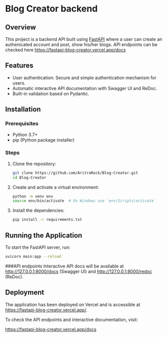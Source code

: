 # Blog Creator backend

## Overview
This project is a backend API built using [FastAPI](https://fastapi.tiangolo.com/) where a user can create an authenicated account and post, show his/her blogs. API endpoints can be checked here https://fastapi-blog-creator.vercel.app/docs
## Features
- User authentication: Secure and simple authentication mechanism for users.
- Automatic interactive API documentation with Swagger UI and ReDoc.
- Built-in validation based on Pydantic.

## Installation

### Prerequisites
- Python 3.7+
- pip (Python package installer)

### Steps
1. Clone the repository:
    ```sh
    git clone https://github.com/AritraRock/Blog-Creator.git
    cd Blog-Creator
    ```

2. Create and activate a virtual environment:
    ```sh
    python -m venv env
    source env/bin/activate  # On Windows use `env\Scripts\activate`
    ```

3. Install the dependencies:
    ```sh
    pip install -r requirements.txt
    ```

## Running the Application
To start the FastAPI server, run:
```sh
uvicorn main:app --reload
```
###API endpoints
Interactive API docs will be available at http://127.0.0.1:8000/docs (Swagger UI) and http://127.0.0.1:8000/redoc (ReDoc).

## Deployment

The application has been deployed on Vercel and is accessible at https://fastapi-blog-creator.vercel.app/.

To check the API endpoints and interactive documentation, visit:

https://fastapi-blog-creator.vercel.app/docs

